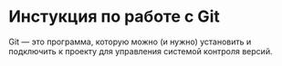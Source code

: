# Инстукция по работе с Git
Git — это программа, которую можно (и нужно) установить и подключить к проекту для управления системой контроля версий.